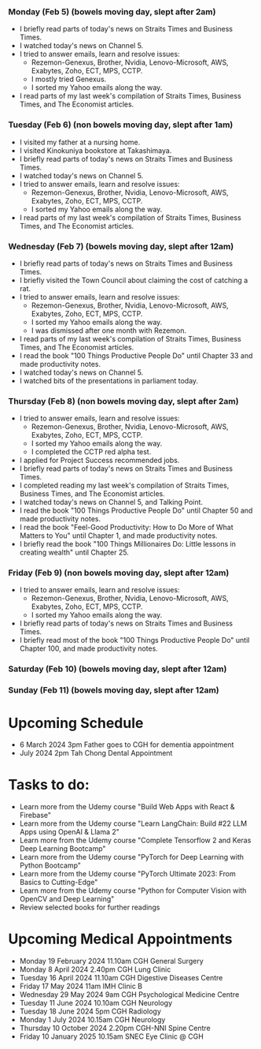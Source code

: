 ### Monday (Feb 5) (bowels moving day, slept after 2am)
- I briefly read parts of today's news on Straits Times and Business Times.
- I watched today's news on Channel 5.
- I tried to answer emails, learn and resolve issues:
    - Rezemon-Genexus, Brother, Nvidia, Lenovo-Microsoft, AWS, Exabytes, Zoho, ECT, MPS, CCTP.
    - I mostly tried Genexus.
    - I sorted my Yahoo emails along the way.
- I read parts of my last week's compilation of Straits Times, Business Times, and The Economist articles.

### Tuesday (Feb 6) (non bowels moving day, slept after 1am)
- I visited my father at a nursing home.
- I visited Kinokuniya bookstore at Takashimaya.
- I briefly read parts of today's news on Straits Times and Business Times.
- I watched today's news on Channel 5.
- I tried to answer emails, learn and resolve issues:
    - Rezemon-Genexus, Brother, Nvidia, Lenovo-Microsoft, AWS, Exabytes, Zoho, ECT, MPS, CCTP.
    - I sorted my Yahoo emails along the way.
- I read parts of my last week's compilation of Straits Times, Business Times, and The Economist articles.

### Wednesday (Feb 7) (bowels moving day, slept after 12am)
- I briefly read parts of today's news on Straits Times and Business Times.
- I briefly visited the Town Council about claiming the cost of catching a rat.
- I tried to answer emails, learn and resolve issues:
    - Rezemon-Genexus, Brother, Nvidia, Lenovo-Microsoft, AWS, Exabytes, Zoho, ECT, MPS, CCTP.
    - I sorted my Yahoo emails along the way.
    - I was dismissed after one month with Rezemon.
- I read parts of my last week's compilation of Straits Times, Business Times, and The Economist articles.
- I read the book "100 Things Productive People Do" until Chapter 33 and made productivity notes.
- I watched today's news on Channel 5.
- I watched bits of the presentations in parliament today.

### Thursday (Feb 8) (non bowels moving day, slept after 2am)
- I tried to answer emails, learn and resolve issues:
    - Rezemon-Genexus, Brother, Nvidia, Lenovo-Microsoft, AWS, Exabytes, Zoho, ECT, MPS, CCTP.
    - I sorted my Yahoo emails along the way.
    - I completed the CCTP red alpha test.
- I applied for Project Success recommended jobs.
- I briefly read parts of today's news on Straits Times and Business Times.
- I completed reading my last week's compilation of Straits Times, Business Times, and The Economist articles.
- I watched today's news on Channel 5, and Talking Point.
- I read the book "100 Things Productive People Do" until Chapter 50 and made productivity notes.
- I read the book "Feel-Good Productivity: How to Do More of What Matters to You" until Chapter 1, and made productivity notes.
- I briefly read the book "100 Things Millionaires Do: Little lessons in creating wealth" until Chapter 25.

### Friday (Feb 9) (non bowels moving day, slept after 12am)
- I tried to answer emails, learn and resolve issues:
    - Rezemon-Genexus, Brother, Nvidia, Lenovo-Microsoft, AWS, Exabytes, Zoho, ECT, MPS, CCTP.
    - I sorted my Yahoo emails along the way.
- I briefly read parts of today's news on Straits Times and Business Times.
- I briefly read most of the book "100 Things Productive People Do" until Chapter 100, and made productivity notes.

### Saturday (Feb 10) (bowels moving day, slept after 12am)


### Sunday (Feb 11) (bowels moving day, slept after 12am)



# Upcoming Schedule
- 6 March 2024 3pm Father goes to CGH for dementia appointment
- July 2024 2pm Tah Chong Dental Appointment

# Tasks to do:
- Learn more from the Udemy course "Build Web Apps with React & Firebase"
- Learn more from the Udemy course "Learn LangChain: Build #22 LLM Apps using OpenAI & Llama 2"
- Learn more from the Udemy course "Complete Tensorflow 2 and Keras Deep Learning Bootcamp"
- Learn more from the Udemy course "PyTorch for Deep Learning with Python Bootcamp"
- Learn more from the Udemy course "PyTorch Ultimate 2023: From Basics to Cutting-Edge"
- Learn more from the Udemy course "Python for Computer Vision with OpenCV and Deep Learning"
- Review selected books for further readings

# Upcoming Medical Appointments
- Monday 19 February 2024 11.10am CGH General Surgery
- Monday 8 April 2024 2.40pm CGH Lung Clinic
- Tuesday 16 April 2024 11.10am CGH Digestive Diseases Centre
- Friday 17 May 2024 11am IMH Clinic B
- Wednesday 29 May 2024 9am CGH Psychological Medicine Centre
- Tuesday 11 June 2024 10.10am CGH Neurology
- Tuesday 18 June 2024 5pm CGH Radiology
- Monday 1 July 2024 10.15am CGH Neurology
- Thursday 10 October 2024 2.20pm CGH-NNI Spine Centre
- Friday 10 January 2025 10.15am SNEC Eye Clinic @ CGH
